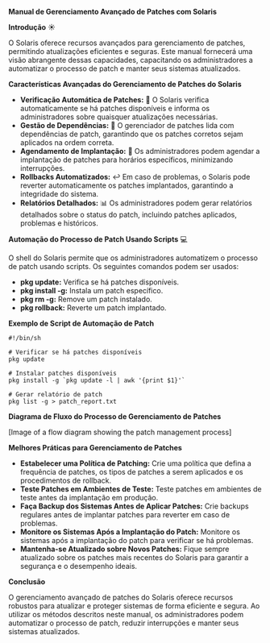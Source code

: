 **Manual de Gerenciamento Avançado de Patches com Solaris**

**Introdução** ☀️

O Solaris oferece recursos avançados para gerenciamento de patches, permitindo atualizações eficientes e seguras. Este manual fornecerá uma visão abrangente dessas capacidades, capacitando os administradores a automatizar o processo de patch e manter seus sistemas atualizados.

**Características Avançadas do Gerenciamento de Patches do Solaris**

- **Verificação Automática de Patches:** 🔎 O Solaris verifica automaticamente se há patches disponíveis e informa os administradores sobre quaisquer atualizações necessárias.
- **Gestão de Dependências:** 🔗 O gerenciador de patches lida com dependências de patch, garantindo que os patches corretos sejam aplicados na ordem correta.
- **Agendamento de Implantação:** 📅 Os administradores podem agendar a implantação de patches para horários específicos, minimizando interrupções.
- **Rollbacks Automatizados:** ↩️ Em caso de problemas, o Solaris pode reverter automaticamente os patches implantados, garantindo a integridade do sistema.
- **Relatórios Detalhados:** 📊 Os administradores podem gerar relatórios detalhados sobre o status do patch, incluindo patches aplicados, problemas e históricos.

**Automação do Processo de Patch Usando Scripts** 💻

O shell do Solaris permite que os administradores automatizem o processo de patch usando scripts. Os seguintes comandos podem ser usados:

- **pkg update:** Verifica se há patches disponíveis.
- **pkg install -g:** Instala um patch específico.
- **pkg rm -g:** Remove um patch instalado.
- **pkg rollback:** Reverte um patch implantado.

**Exemplo de Script de Automação de Patch**

```
#!/bin/sh

# Verificar se há patches disponíveis
pkg update

# Instalar patches disponíveis
pkg install -g `pkg update -l | awk '{print $1}'`

# Gerar relatório de patch
pkg list -g > patch_report.txt
```

**Diagrama de Fluxo do Processo de Gerenciamento de Patches**

[Image of a flow diagram showing the patch management process]

**Melhores Práticas para Gerenciamento de Patches**

- **Estabelecer uma Política de Patching:** Crie uma política que defina a frequência de patches, os tipos de patches a serem aplicados e os procedimentos de rollback.
- **Teste Patches em Ambientes de Teste:** Teste patches em ambientes de teste antes da implantação em produção.
- **Faça Backup dos Sistemas Antes de Aplicar Patches:** Crie backups regulares antes de implantar patches para reverter em caso de problemas.
- **Monitore os Sistemas Após a Implantação do Patch:** Monitore os sistemas após a implantação do patch para verificar se há problemas.
- **Mantenha-se Atualizado sobre Novos Patches:** Fique sempre atualizado sobre os patches mais recentes do Solaris para garantir a segurança e o desempenho ideais.

**Conclusão**

O gerenciamento avançado de patches do Solaris oferece recursos robustos para atualizar e proteger sistemas de forma eficiente e segura. Ao utilizar os métodos descritos neste manual, os administradores podem automatizar o processo de patch, reduzir interrupções e manter seus sistemas atualizados.
